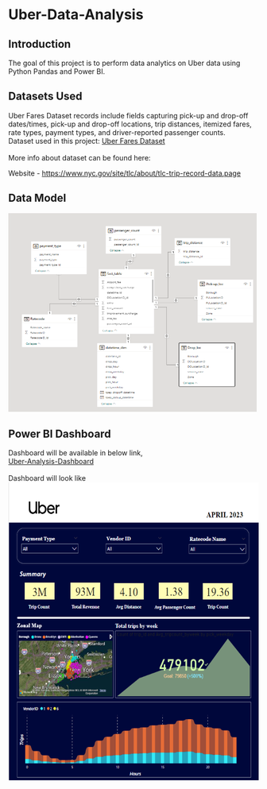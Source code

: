 # Uber-Data-Analysis
<h2>Introduction</h2>
The goal of this project is to perform data analytics on Uber data using Python Pandas and Power BI.
<h2>Datasets Used</h2>
Uber Fares Dataset records include fields capturing pick-up and drop-off dates/times, pick-up and drop-off locations, trip distances, itemized fares, rate types, payment types, and driver-reported passenger counts.<br>
Dataset used in this project: <a href="https://www.kaggle.com/datasets/yasserh/uber-fares-dataset">Uber Fares Dataset</a>
<br><br>
More info about dataset can be found here:

Website - <a href="(https://www.kaggle.com/datasets/yasserh/uber-fares-dataset)">https://www.nyc.gov/site/tlc/about/tlc-trip-record-data.page</a><br>
<h2>Data Model</h2>
<img src="Data-Model.png" width = "500" height="400">
<h2>Power BI Dashboard</h2>
Dashboard will be available in below link,<br>
<a href="https://www.novypro.com/project/uber-trip-analysis">Uber-Analysis-Dashboard</a><br><br>
Dashboard will look like
<img src="Dashboard.png" height="600">

